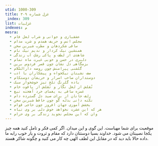 ```yaml
---
utid: 1000-309
title: غزل شماره ۳۰۹
_index: 309
list: غزلیات
indexes: م
mesra:
  - عشقبازی و جوانی و شراب لعل فام
  - مجلس انس و حریف همدم و شرب مدام
  - ساقی شکردهان و مطرب شیرین سخن
  - همنشین نیک کردار و ندیم نیک نام
  - شاهدی از لطف و پاکی رشکِ آب زندگی
  - دلبری در حسن و خوبی غیرت ماه تمام
  - بزمگاهی دل نشان چون قصر فردوس برین
  - گلشنی پیرامنش چون روضه دارالسّلام
  - صف نشینان نیکخواه و پیشکاران با ادب
  - دوستداران صاحب اسرار و حریفان دوستکام
  - باده گلرنگِ تلخِ تیزِ خوشخوارِ سبک
  - نُقلش از لعل نگار و نَقلش از یاقوت خام
  - غمزه ساقی به یغمای خرد آهخته تیغ
  - زلف جانان از برای صید دل گسترده دام
  - نکته دانی بذله گو چون حافظ شیرین سخن
  - بخشش آموزی جهان افروز چون حاجی قوام
  - هر که این عشرت نخواهد خوش دلی بر وی تباه
  - وان که این مجلس نجوید زندگی بر وی حرام
---
```

موقعیت برای شما مهیاست. این گوی و این میدان. اگر کمی فکر و تامل کنید همه چیز یکجا نصیبتان می شود. خداوند بسیا دوستتان دارد که مقام و ثروت و یار خوب رابه ما داده حالا باید دید که در مقابل این لطف الهی چه کار می کنید و چگونه شاکر هستد.
